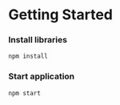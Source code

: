 # Getting Started

### Install libraries

`npm install`

### Start application

`npm start`
 
 
 
  
 
 
 

